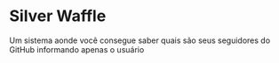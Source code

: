 # Silver Waffle
Um sistema aonde você consegue saber quais são seus seguidores do GitHub informando apenas o usuário
